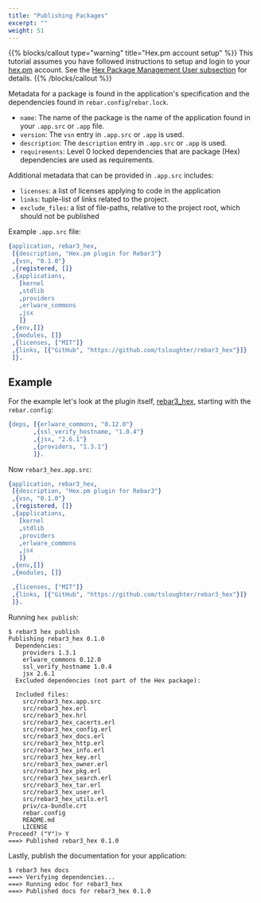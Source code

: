 ```yaml
---
title: "Publishing Packages"
excerpt: ""
weight: 51
---
```

{{% blocks/callout type="warning" title="Hex.pm account setup" %}}
This tutorial assumes you have followed instructions to setup and login to your [hex.pm](https://hex.pm) account. See the [Hex Package Management User subsection](/docs/package_management/hex_package_management/#user) for details.
{{% /blocks/callout %}}

Metadata for a package is found in the application's specification and the dependencies found in `rebar.config`/`rebar.lock`.

- `name`: The name of the package is the name of the application found in your `.app.src` or `.app` file.
- `version`: The `vsn` entry in `.app.src` or `.app` is used.
- `description`: The `description` entry in `.app.src` or `.app` is used.
- `requirements`: Level 0 locked dependencies that are package (Hex) dependencies are used as requirements.

Additional metadata that can be provided in `.app.src` includes:

- `licenses`: a list of licenses applying to code in the application
- `links`: tuple-list of links related to the project.
- `exclude_files`: a list of file-paths, relative to the project root, which should not be published

Example `.app.src` file:

```erlang
{application, rebar3_hex,
 [{description, "Hex.pm plugin for Rebar3"}
 ,{vsn, "0.1.0"}
 ,{registered, []}
 ,{applications,
   [kernel
   ,stdlib
   ,providers
   ,erlware_commons
   ,jsx
   ]}
 ,{env,[]}
 ,{modules, []}
 ,{licenses, ["MIT"]}
 ,{links, [{"GitHub", "https://github.com/tsloughter/rebar3_hex"}]}
 ]}.
```

## Example

For the example let's look at the plugin itself, [rebar3_hex](https://github.com/tsloughter/rebar3_hex), starting with the `rebar.config`:

```erlang
{deps, [{erlware_commons, "0.12.0"}
       ,{ssl_verify_hostname, "1.0.4"}
       ,{jsx, "2.6.1"}
       ,{providers, "1.3.1"}
       ]}.
```

Now `rebar3_hex.app.src`:

```erlang
{application, rebar3_hex,
 [{description, "Hex.pm plugin for Rebar3"}
 ,{vsn, "0.1.0"}
 ,{registered, []}
 ,{applications,
   [kernel
   ,stdlib
   ,providers
   ,erlware_commons
   ,jsx
   ]}
 ,{env,[]}
 ,{modules, []}

 ,{licenses, ["MIT"]}
 ,{links, [{"GitHub", "https://github.com/tsloughter/rebar3_hex"}]}
 ]}.
```

Running `hex publish`:

```shell
$ rebar3 hex publish
Publishing rebar3_hex 0.1.0
  Dependencies:
    providers 1.3.1
    erlware_commons 0.12.0
    ssl_verify_hostname 1.0.4
    jsx 2.6.1
  Excluded dependencies (not part of the Hex package):

  Included files:
    src/rebar3_hex.app.src
    src/rebar3_hex.erl
    src/rebar3_hex.hrl
    src/rebar3_hex_cacerts.erl
    src/rebar3_hex_config.erl
    src/rebar3_hex_docs.erl
    src/rebar3_hex_http.erl
    src/rebar3_hex_info.erl
    src/rebar3_hex_key.erl
    src/rebar3_hex_owner.erl
    src/rebar3_hex_pkg.erl
    src/rebar3_hex_search.erl
    src/rebar3_hex_tar.erl
    src/rebar3_hex_user.erl
    src/rebar3_hex_utils.erl
    priv/ca-bundle.crt
    rebar.config
    README.md
    LICENSE
Proceed? ("Y")> Y
===> Published rebar3_hex 0.1.0
```

Lastly, publish the documentation for your application:

```shell
$ rebar3 hex docs
===> Verifying dependencies...
===> Running edoc for rebar3_hex
===> Published docs for rebar3_hex 0.1.0
```
